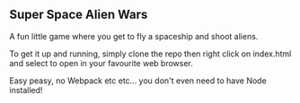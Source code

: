 ## Super Space Alien Wars

A fun little game where you get to fly a spaceship and shoot aliens.

To get it up and running, simply clone the repo then right click on index.html and select to open in your favourite web browser.

Easy peasy, no Webpack etc etc... you don't even need to have Node installed!